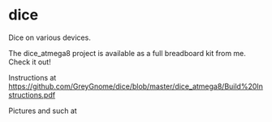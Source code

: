 # dice
Dice on various devices.

The dice_atmega8 project is available as a full breadboard kit from me. Check it out!

Instructions at https://github.com/GreyGnome/dice/blob/master/dice_atmega8/Build%20Instructions.pdf

Pictures and such at 
